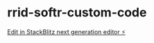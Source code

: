 # rrid-softr-custom-code

[Edit in StackBlitz next generation editor ⚡️](https://stackblitz.com/~/github.com/aculich/rrid-softr-custom-code)